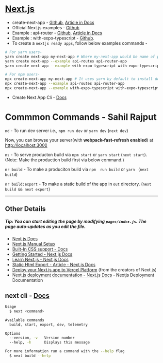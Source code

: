 # [Next.js](https://nextjs.org/)

- create-next-app - [Github](https://github.com/vercel/next.js/tree/canary/packages/create-next-app), [Article in Docs](https://nextjs.org/docs/api-reference/create-next-app)
- Official Next.js examples - [Github](https://github.com/vercel/next.js/tree/canary/examples)
- Example : api-router - [Github](https://github.com/vercel/next.js/tree/canary/examples/api-routes), [Article in Docs](https://nextjs.org/docs/api-routes/introduction)
- Example : with-expo-typescript - [Github](https://github.com/vercel/next.js/tree/canary/examples/with-expo-typescript). 
- To create a `nextjs ready apps`, follow below examples commands - 

```bash
# For yarn users-
yarn create next-app my-next-app # Where my-next-app would be name of project.
yarn create next-app --example api-routes api-router-app
yarn create next-app --example with-expo-typescript with-expo-typescript-app

# For npm users-
npx create-next-app my-next-app # It uses yarn by default to install dependencies. LOL 🍉
npx create-next-app --example api-routes api-router-app
npx create-next-app --example with-expo-typescript with-expo-typescript-app
```

- Create Next App Cli - [Docs](https://nextjs.org/docs/api-reference/create-next-app)

# Commmon Commands - Sahil Rajput

`nd` - To run dev server i.e., `npm run dev` or `yarn dev` (`next dev`)

Now, you can browse your server(with **webpack-fast-refresh enabled**) at [http://localhost:3000](http://localhost:3000) 

`ns` - To serve producton build via `npm start`  or `yarn start` (`next start`).  (Note: Make the production build first via below command.)

`nr build` - To make a produciton build via `npm  run build` or `yarn ` (`next build`) 

`nr build:export` - To make a static build of the app in `out` directory.  (`next build && next export`)

***

## Other Details

##### Tip: You can start editing the page by modifying `pages/index.js`. The page auto-updates as you edit the file.

- [Next.js Docs](https://nextjs.org/docs)
- [Next.js Manual Setup](https://nextjs.org/docs#manual-setup)
- [Built-In CSS support - Docs](https://nextjs.org/docs/basic-features/built-in-css-support)
- [Getting Started - Next.js Docs](https://nextjs.org/docs/getting-started)
- [Learn Next.js - Next.js Docs](https://nextjs.org/learn)
- [Static Html Export - Article - Next.js Docs](https://nextjs.org/docs/advanced-features/static-html-export)
- [Deploy your Next.js app to Vercel Platform](https://vercel.com/import?utm_medium=default-template&filter=next.js&utm_source=create-next-app&utm_campaign=create-next-app-readme) (from the creators of Next.js)
- [Next.js deployment documentation - Next.js Docs](https://nextjs.org/docs/deployment) - Nextjs Deployment Documentation

## next cli - [Docs](https://nextjs.org/docs/api-reference/cli)

```bash
Usage
  $ next <command>

Available commands
  build, start, export, dev, telemetry

Options
  --version, -v   Version number
  --help, -h      Displays this message

For more information run a command with the --help flag
  $ next build --help
```

